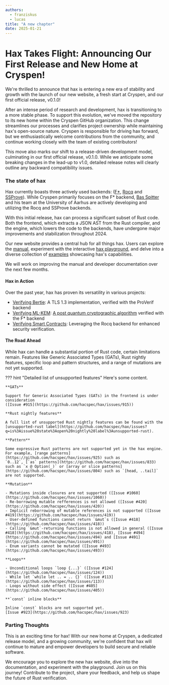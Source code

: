 ```yaml
---
authors:
  - franziskus
  - lucas
title: "A new chapter"
date: 2025-01-21
---
```


# Hax Takes Flight: Announcing Our First Release and New Home at Cryspen!

We're thrilled to announce that hax is entering a new era of stability and
growth with the launch of our new website, a fresh start at Cryspen,
and our first official release, v0.1.0!

After an intense period of research and development, hax is transitioning to a
more stable phase.
To support this evolution, we've moved the repository to its new home within the
Cryspen GitHub organization.
This change streamlines our processes and clarifies project ownership while
maintaining hax's open-source nature.
Cryspen is responsible for driving hax forward, but we enthusiastically
welcome contributions from the community, and continue working closely with
the team of existing contributors!

This move also marks our shift to a release-driven development model,
culminating in our first official release, v0.1.0.
While we anticipate some breaking changes in the lead-up to v1.0, detailed
release notes will clearly outline any backward compatibility issues.

### The state of hax

Hax currently boasts three actively used backends: ([F\*](https://fstar-lang.org/),
[Rocq](https://rocq-prover.org/) and [SSProve](https://github.com/SSProve/ssprove)).
While Cryspen primarily focuses on the F\* backend, [Bas Spitter](https://www.au.dk/en/spitters@cs.au.dk)
and his team at the University of Aarhus are actively developing and utilizing
the Rocq and SSProve backends.

With this initial release, hax can process a significant subset of Rust code.
Both the frontend, which extracts a JSON AST from the Rust compiler, and the
engine, which lowers the code to the backends, have undergone major
improvements and stabilization throughout 2024.

Our new website provides a central hub for all things hax.
Users can explore the [manual](../../manual/index.md), experiment with the
interactive [hax playground](https://hax-playground.cryspen.com/),
and delve into a diverse collection of [examples](https://github.com/cryspen/hax/tree/main/examples)
showcasing hax's capabilities.

We will work on improving the manual and developer documentation over the next
few months.

#### Hax in Action

Over the past year, hax has proven its versatility in various projects:
- [Verifying Bertie](https://cryspen.com/post/hax-pv/): A TLS 1.3 implementation, verified with the ProVerif backend
- [Verifying ML-KEM](https://cryspen.com/post/fospqc/): [A post quantum cryptographic algorithm](https://cryspen.com/post/ml-kem-verification) verified with the F\* backend
- [Verifying Smart Contracts](https://github.com/hacspec/hacspec.github.io/blob/master/coqpl24-paper9-13.pdf): Leveraging the Rocq backend for enhanced security verification.

#### The Road Ahead

While hax can handle a substantial portion of Rust code, certain limitations
remain.
Features like Generic Associated Types (GATs), Rust nightly features, specific
loop and pattern structures, and a range of mutations are not yet supported.

??? hint "Detailed list of unsupported features"
    Here's some content.

    **GATs**

    Support for Generic Associated Types (GATs) in the frontend is under consideration
    ([Issue #915](https://github.com/hacspec/hax/issues/915))

    **Rust nightly features**

    A full list of unsupported Rust nightly features can be found with the [unsupported-rust label](https://github.com/hacspec/hax/issues?q=is%3Aissue%20state%3Aopen%20nightly%20label%3Aunsupported-rust).

    **Pattern**

    Some expressive Rust patterns are not supported yet in the hax engine.
    For example, [range patterns](https://github.com/hacspec/hax/issues/925) such as
    `0..12`, [`as` patterns](https://github.com/hacspec/hax/issues/833) such as `x @ Option(_)` or [array or slice patterns](https://github.com/hacspec/hax/issues/804) such as `[head, ..tail]` are not supported.

    **Mutation**

    - Mutations inside closures are not supported ([Issue #1060](https://github.com/hacspec/hax/issues/1060))
    - Re-borrowing mutable refferences is not allowed ([Issue #420](https://github.com/hacspec/hax/issues/420))
    - Implicit reborrowing of mutable references is not supported ([Issue #419](https://github.com/hacspec/hax/issues/419))
    - User-defined functions cannot return `&mut`s ([Issue #418](https://github.com/hacspec/hax/issues/418))
    - Calling `&mut`-returning functions is not allowed in general ([Issue #418](https://github.com/hacspec/hax/issues/418), [Issue #494](https://github.com/hacspec/hax/issues/494) and [Issue #491](https://github.com/hacspec/hax/issues/491))
    - Enum variants cannot be mutated ([Issue #493](https://github.com/hacspec/hax/issues/493))

    **Loops**

    - Unconditional loops `loop {...}` ([Issue #124](https://github.com/hacspec/hax/issues/124))
    - While let `while let .. = .. {}` ([Issue #113](https://github.com/hacspec/hax/issues/113))
    - Loops without side effect ([Issue #405](https://github.com/hacspec/hax/issues/405))

    **`const` inline blocks**

    Inline `const` blocks are not supported yet.
    [Issue #923](https://github.com/hacspec/hax/issues/923)

### Parting Thoughts

This is an exciting time for hax!
With our new home at Cryspen, a dedicated release model, and a growing community,
we're confident that hax will continue to mature and empower developers to build
secure and reliable software.

We encourage you to explore the new hax website, dive into the documentation,
and experiment with the playground.
Join us on this journey!
Contribute to the project, share your feedback, and help us shape the future of
Rust verification.
